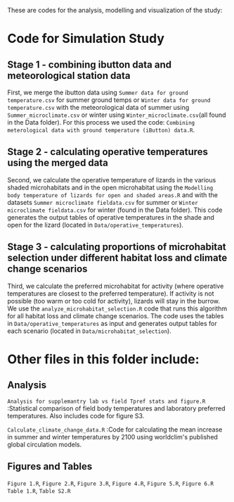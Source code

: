 These are codes for the analysis, modelling and visualization of the study: 

# Code for Simulation Study

## Stage 1 - combining ibutton data and meteorological station data
First, we merge the ibutton data using `Summer data for ground temperature.csv` for summer ground temps or `Winter data for ground temperature.csv` with the meteorological data of summer using `Summer_microclimate.csv` or winter using `Winter_microclimate.csv`(all found in the Data folder). For this process we used the code: `Combining meterological data with ground temperature (iButton) data.R`.

## Stage 2 - calculating operative temperatures using the merged data

Second, we calculate the operative temperature of lizards in the various shaded microhabitats and in the open microhabitat using the `Modelling body temperature of lizards for open and shaded areas.R` and with the datasets `Summer microclimate fieldata.csv` for summer or `Winter microclimate fieldata.csv` for winter (found in the Data folder). This code generates the output tables of operative temperatures in the shade and open for the lizard (located in `Data/operative_temperatures`).

## Stage 3 - calculating proportions of microhabitat selection under different habitat loss and climate change scenarios

Third, we calculate the preferred microhabitat for activity (where operative temperatures are closest to the preferred temperature). If activity is not possible (too warm or too cold for activity), lizards will stay in the burrow. We use the `analyze_microhabitat_selection.R` code that runs this algorithm for all habitat loss and climate change scenarios. The code uses the tables in `Data/operative_temperatures` as input and generates output tables for each scenario (located in `Data/microhabitat_selection`).

# Other files in this folder include:
## Analysis
`Analysis for supplemantry lab vs field Tpref stats and figure.R` :Statistical comparison of field body temperatures and laboratory preferred temperatures. Also includes code for figure S3.

`Calculate_climate_change_data.R` :Code for calculating the mean increase in summer and winter temperatures by 2100 using worldclim's published global circulation models.

## Figures and Tables
`Figure 1.R`, `Figure 2.R`, `Figure 3.R`, `Figure 4.R`, `Figure 5.R`, `Figure 6.R`
`Table 1.R`, `Table S2.R`

